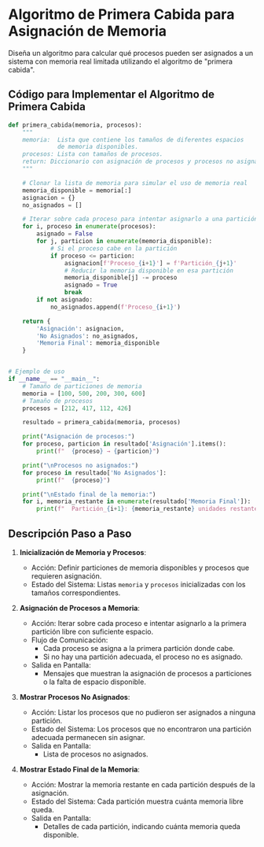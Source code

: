 # Algoritmo de Primera Cabida para Asignación de Memoria

Diseña un algoritmo para calcular qué procesos pueden ser asignados a un sistema con memoria real limitada utilizando el algoritmo de "primera cabida".

## Código para Implementar el Algoritmo de Primera Cabida

```python
def primera_cabida(memoria, procesos):
    """
    memoria:  Lista que contiene los tamaños de diferentes espacios
              de memoria disponibles.
    procesos: Lista con tamaños de procesos.
    return: Diccionario con asignación de procesos y procesos no asignados.
    """

    # Clonar la lista de memoria para simular el uso de memoria real
    memoria_disponible = memoria[:]
    asignacion = {}
    no_asignados = []

    # Iterar sobre cada proceso para intentar asignarlo a una partición disponible
    for i, proceso in enumerate(procesos):
        asignado = False
        for j, particion in enumerate(memoria_disponible):
            # Si el proceso cabe en la partición
            if proceso <= particion:
                asignacion[f'Proceso_{i+1}'] = f'Partición_{j+1}'
                # Reducir la memoria disponible en esa partición
                memoria_disponible[j] -= proceso
                asignado = True
                break
        if not asignado:
            no_asignados.append(f'Proceso_{i+1}')

    return {
        'Asignación': asignacion,
        'No Asignados': no_asignados,
        'Memoria Final': memoria_disponible
    }


# Ejemplo de uso
if __name__ == "__main__":
    # Tamaño de particiones de memoria
    memoria = [100, 500, 200, 300, 600]
    # Tamaño de procesos
    procesos = [212, 417, 112, 426]

    resultado = primera_cabida(memoria, procesos)

    print("Asignación de procesos:")
    for proceso, particion in resultado['Asignación'].items():
        print(f"  {proceso} → {particion}")

    print("\nProcesos no asignados:")
    for proceso in resultado['No Asignados']:
        print(f"  {proceso}")

    print("\nEstado final de la memoria:")
    for i, memoria_restante in enumerate(resultado['Memoria Final']):
        print(f"  Partición_{i+1}: {memoria_restante} unidades restantes")
```

## Descripción Paso a Paso

1. **Inicialización de Memoria y Procesos**:

   - Acción: Definir particiones de memoria disponibles y procesos que requieren asignación.
   - Estado del Sistema: Listas `memoria` y `procesos` inicializadas con los tamaños correspondientes.

2. **Asignación de Procesos a Memoria**:

   - Acción: Iterar sobre cada proceso e intentar asignarlo a la primera partición libre con suficiente espacio.
   - Flujo de Comunicación:
     - Cada proceso se asigna a la primera partición donde cabe.
     - Si no hay una partición adecuada, el proceso no es asignado.
   - Salida en Pantalla:
     - Mensajes que muestran la asignación de procesos a particiones o la falta de espacio disponible.

3. **Mostrar Procesos No Asignados**:

   - Acción: Listar los procesos que no pudieron ser asignados a ninguna partición.
   - Estado del Sistema: Los procesos que no encontraron una partición adecuada permanecen sin asignar.
   - Salida en Pantalla:
     - Lista de procesos no asignados.

4. **Mostrar Estado Final de la Memoria**:

   - Acción: Mostrar la memoria restante en cada partición después de la asignación.
   - Estado del Sistema: Cada partición muestra cuánta memoria libre queda.
   - Salida en Pantalla:
     - Detalles de cada partición, indicando cuánta memoria queda disponible.
